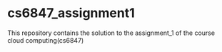 # cs6847_assignment1
This repository contains the solution to the assignment_1 of the course cloud computing(cs6847)
